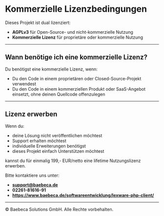 # Kommerzielle Lizenzbedingungen

Dieses Projekt ist dual lizenziert:

- **AGPLv3** für Open-Source- und nicht-kommerzielle Nutzung
- **Kommerzielle Lizenz** für proprietäre oder kommerzielle Nutzung

---

## Wann benötige ich eine kommerzielle Lizenz?

Du benötigst eine kommerzielle Lizenz, wenn:

- Du den Code in einem proprietären oder Closed-Source-Projekt verwendest
- Du den Code in einem kommerziellen Produkt oder SaaS-Angebot einsetzt, ohne deinen Quellcode offenzulegen

---

## Lizenz erwerben

Wenn du:
- deine Lösung nicht veröffentlichen möchtest
- Support erhalten möchtest
- individuelle Erweiterungen benötigst
- dieses Projekt einfach Unterstützen möchtest 

kannst du für einmalig 199,- EUR/netto eine lifetime Nutzungslizenz erwerben.

Bitte kontaktiere uns unter:

- **support@baebeca.de**
- **02261-81616-91**
- **https://www.baebeca.de/softwareentwicklung/lexware-php-client/**

---
© Baebeca Solutions GmbH. Alle Rechte vorbehalten.